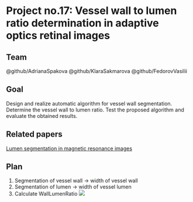 # Project no.17: Vessel wall to lumen ratio determination in adaptive optics retinal images

## Team
@github/AdrianaSpakova
@github/KlaraSakmarova
@github/FedorovVasilii

## Goal
Design and realize automatic algorithm for vessel wall segmentation. Determine the
vessel wall to lumen ratio. Test the proposed algorithm and evaluate the obtained
results.

## Related papers
[Lumen segmentation in magnetic resonance images](https://www.sciencedirect.com/science/article/pii/S0010482516302827)

## Plan
1) Segmentation of vessel wall -> width of vessel wall
2) Segmentation of lumen -> width of vessel lumen
3) Calculate WallLumenRatio <img src="https://render.githubusercontent.com/render/math?math={\color{red}\WLR = \frac{\text{vessel wall width}}{\text{vessel lumen width}}}#gh-dark-mode-only">
